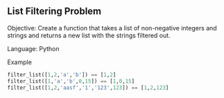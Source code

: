 ## List Filtering Problem 

Objective: Create a function that takes a list of non-negative integers and strings and returns a new list with the strings filtered out.

Language: Python 

Example 

```python 
filter_list([1,2,'a','b']) == [1,2]
filter_list([1,'a','b',0,15]) == [1,0,15]
filter_list([1,2,'aasf','1','123',123]) == [1,2,123]
```
